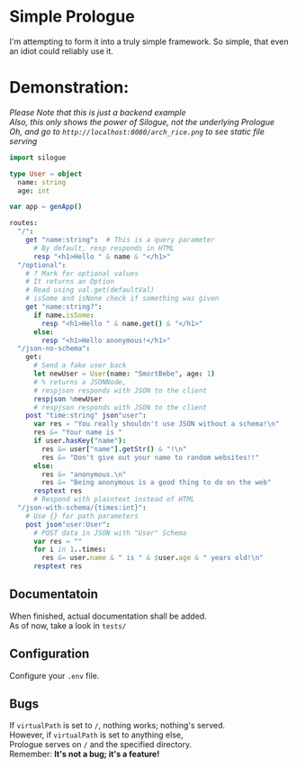 # Simple Prologue
I'm attempting to form it into a truly simple framework.
So simple, that even an idiot could reliably use it.

# Demonstration:
*Please Note that this is just a backend example*\
*Also, this only shows the power of Silogue, not the underlying Prologue* \
*Oh, and go to ``http://localhost:8080/arch_rice.png`` to see static file serving*

```nim
import silogue

type User = object
  name: string
  age: int

var app = genApp()

routes:
  "/":
    get "name:string":  # This is a query parameter
      # By default, resp responds in HTML
      resp "<h1>Hello " & name & "</h1>"
  "/optional":
    # ? Mark for optional values
    # It returns an Option
    # Read using val.get(defaultVal)
    # isSome and isNone check if something was given
    get "name:string?":
      if name.isSome:
        resp "<h1>Hello " & name.get() & "</h1>"
      else:
        resp "<h1>Hello anonymous!</h1>"
  "/json-no-schema":
    get:
      # Send a fake user back
      let newUser = User(name: "SmortBebe", age: 1)
      # % returns a JSONNode,
      # respjson responds with JSON to the client      
      respjson %newUser
      # respjson responds with JSON to the client
    post "time:string" json"user":
      var res = "You really shouldn't use JSON without a schema!\n"
      res &= "Your name is "
      if user.hasKey("name"):
        res &= user["name"].getStr() & "!\n"
        res &= "Don't give out your name to random websites!!"
      else:
        res &= "anonymous.\n"
        res &= "Being anonymous is a good thing to do on the web"
      resptext res
      # Respond with plaintext instead of HTML
  "/json-with-schema/{times:int}":
    # Use {} for path parameters
    post json"user:User":
      # POST data in JSON with "User" Schema
      var res = ""
      for i in 1..times:
        res &= user.name & " is " & $user.age & " years old!\n"
      resptext res
```

## Documentatoin
When finished, actual documentation shall be added.\
As of now, take a look in ``tests/``

## Configuration
Configure your `.env` file.

## Bugs
If `virtualPath` is set to `/`, nothing works; nothing's served.\
However, if `virtualPath` is set to anything else,\
Prologue serves on `/` and the specified directory.\
Remember: **It's not a bug; it's a feature!**
